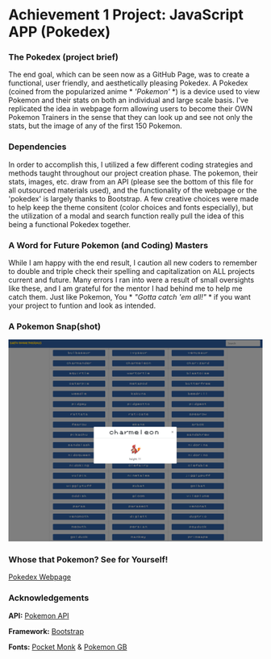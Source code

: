 # Achievement 1 Project: JavaScript APP (Pokedex)

### The Pokedex (project brief)
The end goal, which can be seen now as a GitHub Page, was to create a functional, user friendly, and aesthetically pleasing Pokedex. A Pokedex (coined from the popularized anime * *'Pokemon'* *) is a device used to view Pokemon and their stats on both an individual and large scale basis. I've replicated the idea in webpage form allowing users to become their OWN Pokemon Trainers in the sense that they can look up and see not only the stats, but the image of any of the first 150 Pokemon. 

### Dependencies
In order to accomplish this, I utilized a few different coding strategies and methods taught throughout our project creation phase. The pokemon, their stats, images, etc. draw from an API (please see the bottom of this file for all outsourced materials used), and the functionality of the webpage or the 'pokedex' is largely thanks to Bootstrap. A few creative choices were made to help keep the theme consitent (color choices and fonts especially), but the utilization of a modal and search function really pull the idea of this being a functional Pokedex together. 

### A Word for Future Pokemon (and Coding) Masters
While I am happy with the end result, I caution all new coders to remember to double and triple check their spelling and capitalization on ALL projects current and future. Many errors I ran into were a result of small oversights like these, and I am grateful for the mentor I had behind me to help me catch them. Just like Pokemon, You * *"Gotta catch 'em all!"* * if you want your project to funtion and look as intended. 

### A Pokemon Snap(shot)
![Screenshot of the Pokedex webpage that displays the image and stats of selected pokemon 'Charmeleon'](../F&P/pokedex%20webpage.png)

### Whose that Pokemon? See for Yourself!
[Pokedex Webpage](https://breiersgord.github.io/simple-javascript-app/)

### Acknowledgements
**API:** [Pokemon API](https://pokeapi.co/)

**Framework:** [Bootstrap](https://getbootstrap.com/)

**Fonts:** [Pocket Monk](https://www.fontspace.com/pocket-monk-font-f23540) & [Pokemon GB](https://www.fontspace.com/pokemon-gb-font-f9621)